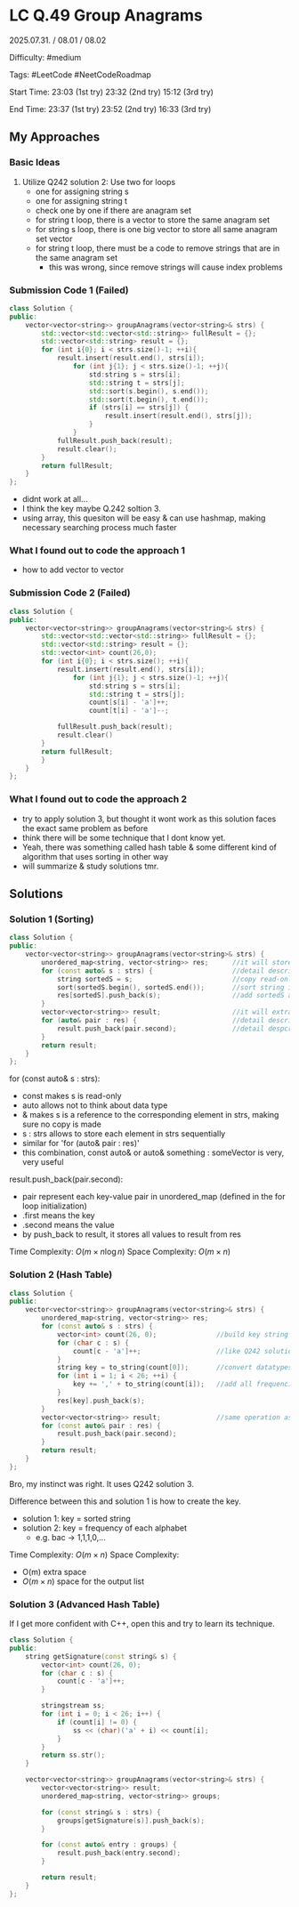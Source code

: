 # LC Q.49 Group Anagrams

2025.07.31. / 08.01 / 08.02

Difficulty: #medium

Tags: #LeetCode #NeetCodeRoadmap

Start Time: 23:03 (1st try) 23:32 (2nd try) 15:12 (3rd try)

End Time: 23:37 (1st try) 23:52 (2nd try) 16:33 (3rd try)

## My Approaches

### Basic Ideas
1. Utilize Q242 solution 2: Use two for loops
    - one for assigning string s
    - one for assigning string t
    - check one by one if there are anagram set
    - for string t loop, there is a vector to store the same anagram set
    - for string s loop, there is one big vector to store all same anagram set vector
    - for string t loop, there must be a code to remove strings that are in the same anagram set
      - this was wrong, since remove strings will cause index problems

### Submission Code 1 (Failed)
~~~cpp
class Solution {
public:
    vector<vector<string>> groupAnagrams(vector<string>& strs) {
        std::vector<std::vector<std::string>> fullResult = {};
        std::vector<std::string> result = {};
        for (int i{0}; i < strs.size()-1; ++i){
            result.insert(result.end(), strs[i]);
                for (int j{1}; j < strs.size()-1; ++j){
                    std:string s = strs[i];
                    std::string t = strs[j];
                    std::sort(s.begin(), s.end());
                    std::sort(t.begin(), t.end());
                    if (strs[i] == strs[j]) {
                        result.insert(result.end(), strs[j]);
                    }
                }
            fullResult.push_back(result);
            result.clear();
        }
        return fullResult;
    }
};
~~~
- didnt work at all...
- I think the key maybe Q.242 soltion 3.
- using array, this quesiton will be easy & can use hashmap, making necessary searching process much faster

### What I found out to code the approach 1
- how to add vector to vector

### Submission Code 2 (Failed)
~~~cpp
class Solution {
public:
    vector<vector<string>> groupAnagrams(vector<string>& strs) {
        std::vector<std::vector<std::string>> fullResult = {};
        std::vector<std::string> result = {};
        std::vector<int> count(26,0);
        for (int i{0}; i < strs.size(); ++i){
            result.insert(result.end(), strs[i]);
                for (int j{1}; j < strs.size()-1; ++j){
                    std:string s = strs[i];
                    std::string t = strs[j];
                    count[s[i] - 'a']++;
                    count[t[i] - 'a']--;

            fullResult.push_back(result);
            result.clear()
        }
        return fullResult;
        }
    }
};
~~~

### What I found out to code the approach 2
- try to apply solution 3, but thought it wont work as this solution faces the exact same problem as before
- think there will be some technique that I dont know yet.
- Yeah, there was something called hash table & some different kind of algorithm that uses sorting in other way
- will summarize & study solutions tmr. 

## Solutions

### Solution 1 (Sorting)
~~~cpp
class Solution {
public:
    vector<vector<string>> groupAnagrams(vector<string>& strs) {
        unordered_map<string, vector<string>> res;      //it will store sorted string as a key, and a vector of its anagram strings as value 
        for (const auto& s : strs) {                    //detail description below
            string sortedS = s;                         //copy read-only s to sortedS
            sort(sortedS.begin(), sortedS.end());       //sort string in sortedS
            res[sortedS].push_back(s);                  //add sortedS as a key & add s to its value
        }
        vector<vector<string>> result;                  //it will extract values from res to print desired result
        for (auto& pair : res) {                        //detail description below
            result.push_back(pair.second);              //detail despcription below 
        }
        return result;
    }
};
~~~
for (const auto& s : strs):
- const makes s is read-only
- auto allows not to think about data type
- & makes s is a reference to the corresponding element in strs, making sure no copy is made
- s : strs allows to store each element in strs sequentially
- similar for 'for (auto& pair : res)'
- this combination, const auto& or auto& something : someVector is very, very useful

result.push_back(pair.second):
- pair represent each key-value pair in unordered_map (defined in the for loop initialization)
- .first means the key
- .second means the value
- by push_back to result, it stores all values to result from res

Time Complexity: $O(m\times n\log n)$
Space Complexity: $O(m\times n)$

### Solution 2 (Hash Table)
~~~cpp
class Solution {
public:
    vector<vector<string>> groupAnagrams(vector<string>& strs) {
        unordered_map<string, vector<string>> res;
        for (const auto& s : strs) {
            vector<int> count(26, 0);               //build key string
            for (char c : s) {
                count[c - 'a']++;                   //like Q242 solution 3, count frequency of each alphabet
            }
            string key = to_string(count[0]);       //convert datatypes of values in count from int to string
            for (int i = 1; i < 26; ++i) {
                key += ',' + to_string(count[i]);   //add all frequencies of each alphabets to one long string connected with ', '
            }
            res[key].push_back(s);
        }
        vector<vector<string>> result;              //same operation as before
        for (const auto& pair : res) {
            result.push_back(pair.second);
        }
        return result;
    }
};
~~~
Bro, my instinct was right. It uses Q242 solution 3.

Difference between this and solution 1 is how to create the key.
- solution 1: key = sorted string
- solution 2: key = frequency of each alphabet
  - e.g. bac -> 1,1,1,0,...

Time Complexity: $O(m\times n)$
Space Complexity:
- O(m) extra space
- $O(m\times n)$ space for the output list

### Solution 3 (Advanced Hash Table)
If I get more confident with C++, open this and try to learn its technique.
~~~cpp
class Solution {
public:
    string getSignature(const string& s) {
        vector<int> count(26, 0);
        for (char c : s) {
            count[c - 'a']++;
        }

        stringstream ss;
        for (int i = 0; i < 26; i++) {
            if (count[i] != 0) {
                ss << (char)('a' + i) << count[i];
            }
        }
        return ss.str();
    }

    vector<vector<string>> groupAnagrams(vector<string>& strs) {
        vector<vector<string>> result;
        unordered_map<string, vector<string>> groups;

        for (const string& s : strs) {
            groups[getSignature(s)].push_back(s);
        }

        for (const auto& entry : groups) {
            result.push_back(entry.second);
        }

        return result;
    }
};
~~~